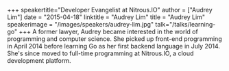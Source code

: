 +++
speakertitle="Developer Evangelist at Nitrous.IO"
author = ["Audrey Lim"]
date = "2015-04-18"
linktitle = "Audrey Lim"
title = "Audrey Lim"
speakerimage = "/images/speakers/audrey-lim.jpg"
talk="/talks/learning-go"
+++
A former lawyer, Audrey became interested in the world of programming and computer science. She picked up front-end programming in April 2014 before learning Go as her first backend language in July 2014. She's since moved to full-time programming at Nitrous.IO, a cloud development platform.
